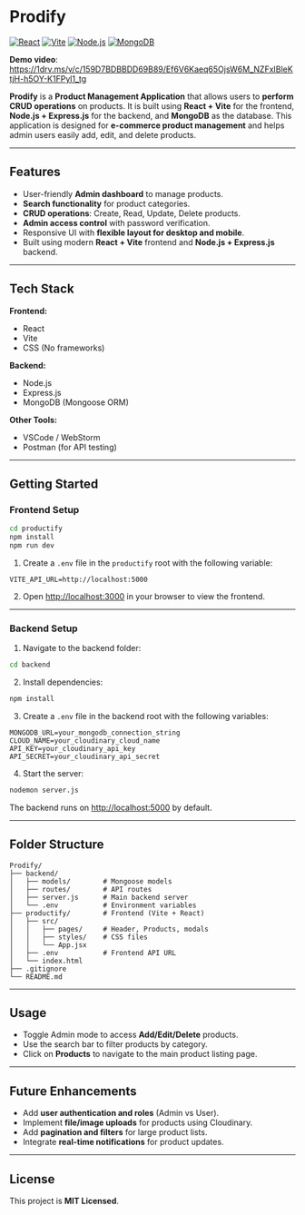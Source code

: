 # Prodify

[![React](https://img.shields.io/badge/Frontend-React-blue)](https://reactjs.org/)
[![Vite](https://img.shields.io/badge/Build-Vite-yellow)](https://vitejs.dev/)
[![Node.js](https://img.shields.io/badge/Backend-Node.js-green)](https://nodejs.org/)
[![MongoDB](https://img.shields.io/badge/Database-MongoDB-brightgreen)](https://www.mongodb.com/)

**Demo video**: https://1drv.ms/v/c/159D7BDBBDD69B89/Ef6V6Kaeq65OjsW6M_NZFxIBleKtjH-h5OY-K1FPyl1_tg

**Prodify** is a **Product Management Application** that allows users to **perform CRUD operations** on products. It is built using **React + Vite** for the frontend, **Node.js + Express.js** for the backend, and **MongoDB** as the database. This application is designed for **e-commerce product management** and helps admin users easily add, edit, and delete products.

---

## **Features**

* User-friendly **Admin dashboard** to manage products.
* **Search functionality** for product categories.
* **CRUD operations**: Create, Read, Update, Delete products.
* **Admin access control** with password verification.
* Responsive UI with **flexible layout for desktop and mobile**.
* Built using modern **React + Vite** frontend and **Node.js + Express.js** backend.

---

## **Tech Stack**

**Frontend:**

* React
* Vite
* CSS (No frameworks)

**Backend:**

* Node.js
* Express.js
* MongoDB (Mongoose ORM)

**Other Tools:**

* VSCode / WebStorm
* Postman (for API testing)

---

## **Getting Started**

### **Frontend Setup**

```bash
cd productify
npm install
npm run dev
````

1. Create a `.env` file in the `productify` root with the following variable:

```env
VITE_API_URL=http://localhost:5000
```

2. Open [http://localhost:3000](http://localhost:3000) in your browser to view the frontend.

---

### **Backend Setup**

1. Navigate to the backend folder:

```bash
cd backend
```

2. Install dependencies:

```bash
npm install
```

3. Create a `.env` file in the backend root with the following variables:

```env
MONGODB_URL=your_mongodb_connection_string
CLOUD_NAME=your_cloudinary_cloud_name
API_KEY=your_cloudinary_api_key
API_SECRET=your_cloudinary_api_secret
```

4. Start the server:

```bash
nodemon server.js
```

The backend runs on [http://localhost:5000](http://localhost:5000) by default.

---

## **Folder Structure**

```text
Prodify/
├── backend/
│   ├── models/        # Mongoose models
│   ├── routes/        # API routes
│   ├── server.js      # Main backend server
│   └── .env           # Environment variables
├── productify/        # Frontend (Vite + React)
│   ├── src/
│   │   ├── pages/     # Header, Products, modals
│   │   ├── styles/    # CSS files
│   │   └── App.jsx
│   ├── .env           # Frontend API URL
│   └── index.html
├── .gitignore
└── README.md
```

---

## **Usage**

* Toggle Admin mode to access **Add/Edit/Delete** products.
* Use the search bar to filter products by category.
* Click on **Products** to navigate to the main product listing page.

---

## **Future Enhancements**

* Add **user authentication and roles** (Admin vs User).
* Implement **file/image uploads** for products using Cloudinary.
* Add **pagination and filters** for large product lists.
* Integrate **real-time notifications** for product updates.

---

## **License**

This project is **MIT Licensed**.

```
